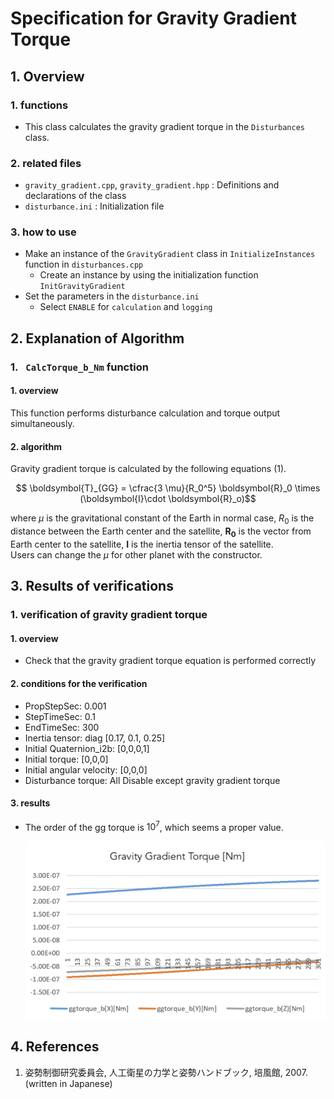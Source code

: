 # Specification for Gravity Gradient Torque

## 1.  Overview

### 1. functions   
- This class calculates the gravity gradient torque in the `Disturbances` class.

### 2. related files
- `gravity_gradient.cpp`, `gravity_gradient.hpp` : Definitions and declarations of the class
- `disturbance.ini` : Initialization file

### 3. how to use
- Make an instance of the `GravityGradient` class in `InitializeInstances` function in `disturbances.cpp`
  - Create an instance by using the initialization function `InitGravityGradient`
- Set the parameters in the `disturbance.ini`
  - Select `ENABLE` for `calculation` and `logging`
   
     
## 2. Explanation of Algorithm
### 1. ` CalcTorque_b_Nm` function
#### 1. overview  
This function performs disturbance calculation and torque output simultaneously.

#### 2. algorithm  
Gravity gradient torque is calculated by the following equations (1). 
```math
   \boldsymbol{T}_{GG} = \cfrac{3 \mu}{R_0^5} \boldsymbol{R}_0 \times (\boldsymbol{I}\cdot \boldsymbol{R}_o)
```

where $\mu$ is the gravitational constant of the Earth in normal case, $R_0$ is the distance between the Earth center and the satellite, $\boldsymbol{R_0}$ is the vector from Earth center to the satellite, $\boldsymbol{I}$ is the inertia tensor of the satellite.  
Users can change the $\mu$ for other planet with the constructor.

## 3. Results of verifications

### 1. verification of gravity gradient torque
#### 1. overview
- Check that the gravity gradient torque equation is performed correctly

#### 2. conditions for the verification
- PropStepSec: 0.001
- StepTimeSec: 0.1
- EndTimeSec: 300
- Inertia tensor: diag [0.17, 0.1, 0.25]
- Initial Quaternion_i2b: [0,0,0,1]
- Initial torque: [0,0,0]
- Initial angular velocity: [0,0,0]
- Disturbance torque: All Disable except gravity gradient torque

#### 3. results
- The order of the gg torque is $10^7$, which seems a proper value.

   ![](./figs/test_ggtorque.png)

## 4. References

1. 姿勢制御研究委員会, 人工衛星の力学と姿勢ハンドブック, 培風館, 2007. (written in Japanese)
